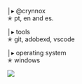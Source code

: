 
│▸ @crynnox                                        
  ✭ pt, en and es.

│▸ tools                                        
  ✭ git, adobexd, vscode



│▸ operating system                                        
  ✭ windows

![](https://komarev.com/ghpvc/?username=crynnox&color=000000&style=flat)
